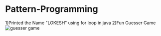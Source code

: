 # Pattern-Programming
1)Printed the Name "LOKESH" using for loop in java
2)Fun Guesser Game
![guesser game](https://github.com/aishwaryab1013/Pattern-Programming/assets/145136521/c36f8790-da63-4c7f-909f-6ac15ad0779e)
